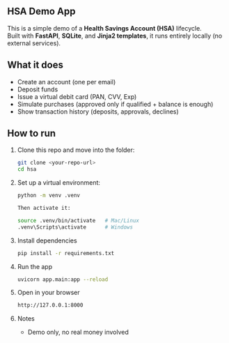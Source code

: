 ## HSA Demo App

This is a simple demo of a **Health Savings Account (HSA)** lifecycle.  
Built with **FastAPI**, **SQLite**, and **Jinja2 templates**, it runs entirely locally (no external services).

## What it does

- Create an account (one per email)  
- Deposit funds  
- Issue a virtual debit card (PAN, CVV, Exp)  
- Simulate purchases (approved only if qualified + balance is enough)  
- Show transaction history (deposits, approvals, declines)  

## How to run

1. Clone this repo and move into the folder:

   ```bash
   git clone <your-repo-url>
   cd hsa

2. Set up a virtual environment:

    ```bash
    python -m venv .venv

    Then activate it:

    source .venv/bin/activate   # Mac/Linux 
    .venv\Scripts\activate      # Windows

3. Install dependencies

    ```bash
    pip install -r requirements.txt

4. Run the app

    ```bash
    uvicorn app.main:app --reload

5. Open in your browser

    ```bash
    http://127.0.0.1:8000

6. Notes

    - Demo only, no real money involved
